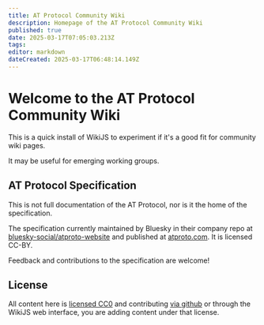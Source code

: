 ```yaml
---
title: AT Protocol Community Wiki
description: Homepage of the AT Protocol Community Wiki
published: true
date: 2025-03-17T07:05:03.213Z
tags: 
editor: markdown
dateCreated: 2025-03-17T06:48:14.149Z
---
```


# Welcome to the AT Protocol Community Wiki

This is a quick install of WikiJS to experiment if it's a good fit for community wiki pages.

It may be useful for emerging working groups.

## AT Protocol Specification

This is not full documentation of the AT Protocol, nor is it the home of the specification.

The specification currently maintained by Bluesky in their company repo at [bluesky-social/atproto-website](https://github.com/bluesky-social/atproto-website) and published at [atproto.com](https://atproto.com/). It is licensed CC-BY.

Feedback and contributions to the specification are welcome!

## License

All content here is [licensed CC0](https://github.com/ATProtocol-Community/atprotocommunitywiki?tab=CC0-1.0-1-ov-file#readme) and contributing [via github](https://github.com/ATProtocol-Community/atprotocommunitywiki) or through the WikiJS web interface, you are adding content under that license.